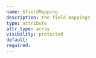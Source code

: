 ```yaml
---
name: $fieldMapping
description: the field mappings
type: attribute
attr_type: array
visibility: protected
default: 
required: 
---
```


